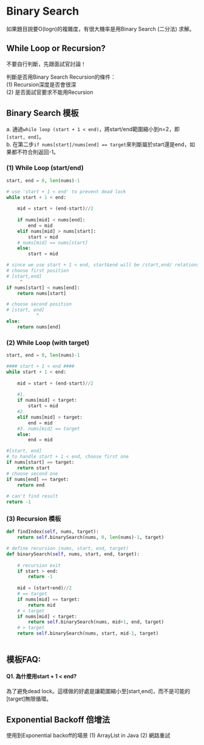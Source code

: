 # Binary Search

如果題目說要O\(logn\)的複雜度，有很大機率是用Binary Search \(二分法\) 求解。

## While Loop or Recursion?

不要自行判斷，先跟面試官討論！

判斷是否用Binary Search Recursion的條件：  
\(1\) Recursion深度是否會很深  
\(2\) 是否面試官要求不能用Recursion

## Binary Search 模板

a. 通過`while loop (start + 1 < end)`，將start/end範圍縮小到n=2，即`[start, end]`。  
b. 在第二步`if nums[start]/nums[end] == target`來判斷屬於start還是end，如果都不符合則返回-1。 

### \(1\) While Loop \(start/end\)

```python
start, end = 0, len(nums)-1

# use 'start + 1 < end' to prevent dead lock
while start + 1 < end:
    
    mid = start + (end-start)//2
    
    if nums[mid] < nums[end]:
        end = mid
    elif nums[mid] > nums[start]:
        start = mid
    # nums[mid] == nums[start]
    else: 
        start = mid

# since we use start + 1 < end, start&end will be /start,end/ relationship.
# choose first position
# [start,end] 
     ^
if nums[start] < nums[end]:
    return nums[start]

# choose second position
# [start, end]
           ^
else:
    return nums[end]
```

### \(2\) While Loop \(with target\)

```python
start, end = 0, len(nums)-1

#### start + 1 < end ####
while start + 1 < end:
    
    mid = start + (end-start)//2
    
    #1.
    if nums[mid] < target:
        start = mid
    #2.
    elif nums[mid] > target:
        end = mid
    #3. nums[mid] == target
    else: 
        end = mid

#[start, end]
# to handle start + 1 < end, choose first one
if nums[start] == target:
    return start
# choose second one
if nums[end] == target:
    return end
    
# can't find result
return -1
```

### \(3\) Recursion 模板

```python
def findIndex(self, nums, target):
    return self.binarySearch(nums, 0, len(nums)-1, target)

# define recursion (nums, start, end, target)
def binarySearch(self, nums, start, end, target):
    
    # recursion exit
    if start > end:
        return -1
    
    mid = (start+end)//2
    # == target
    if nums[mid] == target:
        return mid
    # < target
    if nums[mid] < target:
        return self.binarySearch(nums, mid+1, end, target)
    # > target
    return self.binarySearch(nums, start, mid-1, target)
        
```

## 模板FAQ:

#### Q1. 為什麼用start + 1 &lt; end? 

為了避免dead lock。這樣做的好處是讓範圍縮小至\[start,end\]，而不是可能的\[target\]無限循環。

## Exponential Backoff 倍增法

使用到Exponential backoff的場景 \(1\) ArrayList in Java \(2\) 網路重試

